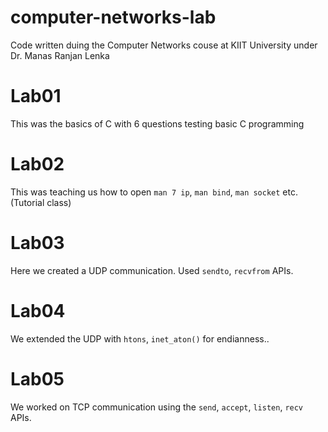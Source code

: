# computer-networks-lab
 Code written duing the Computer Networks couse at KIIT University under Dr. Manas Ranjan Lenka



# Lab01

This was the basics of C with 6 questions testing basic C programming


# Lab02

This was teaching us how to open `man 7 ip`, `man bind`, `man socket` etc. (Tutorial class)


# Lab03

Here we created a UDP communication. Used `sendto`, `recvfrom` APIs.


# Lab04

We extended the UDP with `htons`, `inet_aton()` for endianness..


# Lab05

We worked on TCP communication using the `send`, `accept`, `listen`, `recv` APIs.